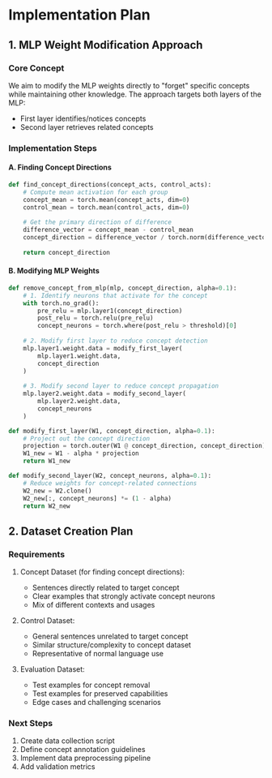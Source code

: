 # Implementation Plan

## 1. MLP Weight Modification Approach

### Core Concept
We aim to modify the MLP weights directly to "forget" specific concepts while maintaining other knowledge. The approach targets both layers of the MLP:
- First layer identifies/notices concepts
- Second layer retrieves related concepts

### Implementation Steps

#### A. Finding Concept Directions
```python
def find_concept_directions(concept_acts, control_acts):
    # Compute mean activation for each group
    concept_mean = torch.mean(concept_acts, dim=0)
    control_mean = torch.mean(control_acts, dim=0)
    
    # Get the primary direction of difference
    difference_vector = concept_mean - control_mean
    concept_direction = difference_vector / torch.norm(difference_vector)
    
    return concept_direction
```

#### B. Modifying MLP Weights
```python
def remove_concept_from_mlp(mlp, concept_direction, alpha=0.1):
    # 1. Identify neurons that activate for the concept
    with torch.no_grad():
        pre_relu = mlp.layer1(concept_direction)
        post_relu = torch.relu(pre_relu)
        concept_neurons = torch.where(post_relu > threshold)[0]
    
    # 2. Modify first layer to reduce concept detection
    mlp.layer1.weight.data = modify_first_layer(
        mlp.layer1.weight.data, 
        concept_direction
    )
    
    # 3. Modify second layer to reduce concept propagation
    mlp.layer2.weight.data = modify_second_layer(
        mlp.layer2.weight.data,
        concept_neurons
    )

def modify_first_layer(W1, concept_direction, alpha=0.1):
    # Project out the concept direction
    projection = torch.outer(W1 @ concept_direction, concept_direction)
    W1_new = W1 - alpha * projection
    return W1_new

def modify_second_layer(W2, concept_neurons, alpha=0.1):
    # Reduce weights for concept-related connections
    W2_new = W2.clone()
    W2_new[:, concept_neurons] *= (1 - alpha)
    return W2_new
```

## 2. Dataset Creation Plan

### Requirements
1. Concept Dataset (for finding concept directions):
   - Sentences directly related to target concept
   - Clear examples that strongly activate concept neurons
   - Mix of different contexts and usages

2. Control Dataset:
   - General sentences unrelated to target concept
   - Similar structure/complexity to concept dataset
   - Representative of normal language use

3. Evaluation Dataset:
   - Test examples for concept removal
   - Test examples for preserved capabilities
   - Edge cases and challenging scenarios

### Next Steps
1. Create data collection script
2. Define concept annotation guidelines
3. Implement data preprocessing pipeline
4. Add validation metrics
